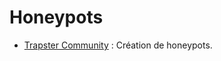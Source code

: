 # Honeypots

  - [Trapster Community](https://github.com/0xBallpoint/trapster-community) : Création de honeypots.
